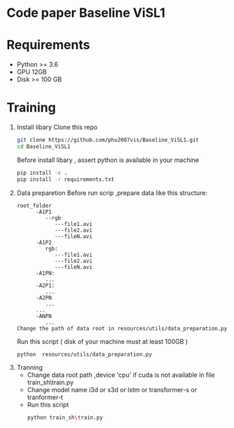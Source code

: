 # Code paper Baseline ViSL1
# Requirements
- Python >= 3.6
- GPU 12GB
- Disk >= 100 GB
# Training 
1. Install libary
   Clone this repo
   ```bash
   git clone https://github.com/phu2007vis/Baseline_ViSL1.git
   cd Baseline_ViSL1
   ```
   Before install libary , assert python is available in your machine
   ```bash
   pip install -e .
   pip install -r requirements.txt
   ```
3. Data preparetion
   Before run scrip ,prepare data like this structure:
   ```
   root_folder
         -A1P1
            --rgb
               ---file1.avi
               ---file2.avi
               ---fileN.avi
         -A1P2
            rgb:
               ---file1.avi
               ---file2.avi
               ---fileN.avi
         -A1PN:
            ...
         -A2P1:
            ...
         -A2PN
            ...
         ...
         -ANPN
            ...
   Change the path of data root in resources/utils/data_preparation.py
   ```
   Run this script ( disk of your machine must at least 100GB )
   ```bash
   python  resources/utils/data_preparation.py
   ```
3. Tranning
   - Change data root path ,device 'cpu' if cuda is not available in file   train_sh\train.py
   - Change model name i3d or s3d or lstm  or transformer-s or tranformer-t
   - Run this script
     ```bash
     python train_sh\train.py
     ```
